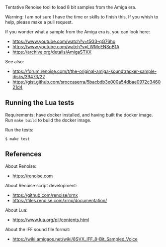 Tentative Renoise tool to load 8 bit samples from the Amiga era.

Warning: I am not sure I have the time or skills to finish this. If you whish to help, please make a pull request.

If you wonder what a sample from the Amiga era is, you can look here:

- <https://www.youtube.com/watch?v=t5G3-qG76ho>
- <https://www.youtube.com/watch?v=LWMcENSpB1A>
- <https://archive.org/details/AmigaSTXX>

See also:

- <https://forum.renoise.com/t/the-original-amiga-soundtracker-sample-disks/39473/22>
- <https://gist.github.com/sroccaserra/5bacbdb3e000a54dbae0972c346021d4>

## Running the Lua tests

Requirements: have docker installed, and having built the docker image. Run
`make build` to build the docker image.

Run the tests:

```
$ make test
```

## References

About Renoise:

- <https://renoise.com>

About Renoise script development:

- <https://github.com/renoise/xrnx>
- <https://files.renoise.com/xrnx/documentation/>

About Lua:

- <https://www.lua.org/pil/contents.html>

About the IFF sound file format:

- <https://wiki.amigaos.net/wiki/8SVX_IFF_8-Bit_Sampled_Voice>

